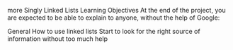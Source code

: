 
more Singly Linked Lists
Learning Objectives
At the end of the project, you are expected to be able to explain to anyone, without the help of Google:

General
How to use linked lists
Start to look for the right source of information without too much help
